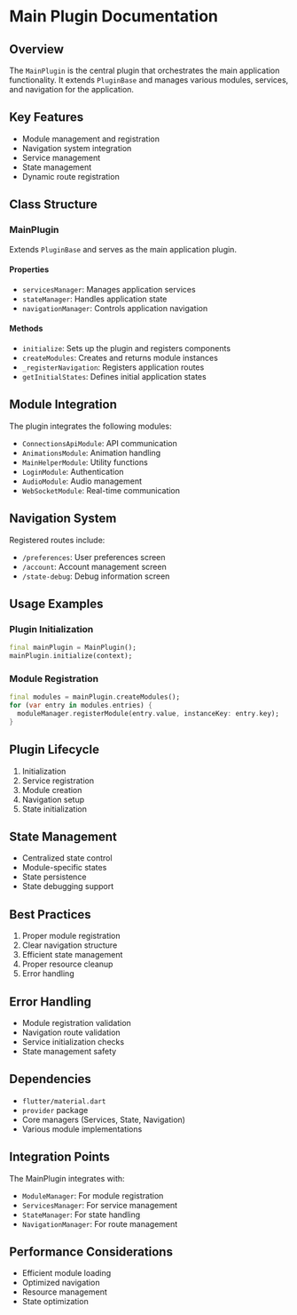 # Main Plugin Documentation

## Overview
The `MainPlugin` is the central plugin that orchestrates the main application functionality. It extends `PluginBase` and manages various modules, services, and navigation for the application.

## Key Features
- Module management and registration
- Navigation system integration
- Service management
- State management
- Dynamic route registration

## Class Structure

### MainPlugin
Extends `PluginBase` and serves as the main application plugin.

#### Properties
- `servicesManager`: Manages application services
- `stateManager`: Handles application state
- `navigationManager`: Controls application navigation

#### Methods
- `initialize`: Sets up the plugin and registers components
- `createModules`: Creates and returns module instances
- `_registerNavigation`: Registers application routes
- `getInitialStates`: Defines initial application states

## Module Integration
The plugin integrates the following modules:
- `ConnectionsApiModule`: API communication
- `AnimationsModule`: Animation handling
- `MainHelperModule`: Utility functions
- `LoginModule`: Authentication
- `AudioModule`: Audio management
- `WebSocketModule`: Real-time communication

## Navigation System
Registered routes include:
- `/preferences`: User preferences screen
- `/account`: Account management screen
- `/state-debug`: Debug information screen

## Usage Examples

### Plugin Initialization
```dart
final mainPlugin = MainPlugin();
mainPlugin.initialize(context);
```

### Module Registration
```dart
final modules = mainPlugin.createModules();
for (var entry in modules.entries) {
  moduleManager.registerModule(entry.value, instanceKey: entry.key);
}
```

## Plugin Lifecycle
1. Initialization
2. Service registration
3. Module creation
4. Navigation setup
5. State initialization

## State Management
- Centralized state control
- Module-specific states
- State persistence
- State debugging support

## Best Practices
1. Proper module registration
2. Clear navigation structure
3. Efficient state management
4. Proper resource cleanup
5. Error handling

## Error Handling
- Module registration validation
- Navigation route validation
- Service initialization checks
- State management safety

## Dependencies
- `flutter/material.dart`
- `provider` package
- Core managers (Services, State, Navigation)
- Various module implementations

## Integration Points
The MainPlugin integrates with:
- `ModuleManager`: For module registration
- `ServicesManager`: For service management
- `StateManager`: For state handling
- `NavigationManager`: For route management

## Performance Considerations
- Efficient module loading
- Optimized navigation
- Resource management
- State optimization 
